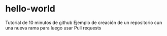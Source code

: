 # hello-world
Tutorial de 10 minutos de github
Ejemplo de creación de un repositorio cun una nueva rama para luego usar Pull requests
